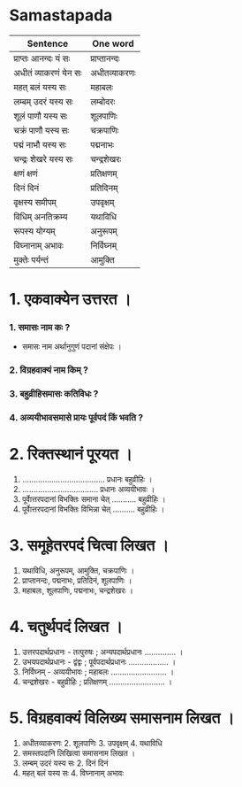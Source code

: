 # Samastapada 
|Sentence| One word|
|-|-|
| प्राप्तः आनन्दः यं सः |प्राप्तानन्दः|
| अधीतं व्याकरणं येन सः |अधीतव्याकरणः |
| महत् बलं यस्य सः |महाबलः |
| लम्बम् उदरं यस्य सः |लम्बोदरः |
| शूलं पाणौ यस्य सः |शूलपाणिः |
| चक्रं पाणौ यस्य सः |चक्रपाणिः |
| पद्मं नाभौ यस्य सः |पद्मनाभः |
| चन्द्रः शेखरे यस्य सः |चन्द्रशेखरः |
| क्षणं क्षणं| प्रतिक्षणम्
| दिनं दिनं| प्रतिदिनम्
| वृक्षस्य समीपम्| उपवृक्षम्
| विधिम् अनतिक्रम्य| यथाविधि
| रूपस्य योग्यम्| अनुरूपम्
| विघ्नानाम् अभावः| निर्विघ्नम्
|मुक्तेः पर्यन्तं| आमुक्ति
 
# 1. एकवाक्येन उत्तरत ।
### 1. समासः नाम कः ?
* समासः नाम अर्थानुगुणं पदानां संक्षेपः ।
### 2. विग्रहवाक्यं नाम किम् ?
### 3. बहुव्रीहिसमासः कतिविधः ?
### 4. अव्ययीभावसमासे प्रायः पूर्वपदं किं भवति ?

# 2. रिक्तस्थानं पूरयत ।
1. ..................................... प्रधानः बहुव्रीहिः ।
2. .................................. प्रधानः अव्ययीभावः ।
3. पूर्वाेत्तरपदानां विभक्तिः समाना चेत् ........... बहुव्रीहिः ।
4. पूर्वाेत्तरपदानां विभक्तिः विभिन्ना चेत् .......... बहुव्रीहिः ।

# 3. समूहेतरपदं चित्वा लिखत ।
1. यथाविधि, अनुरूपम्, आमुक्ति, चक्रपाणिः ।
2. प्राप्तानन्दः, पद्मनाभः, प्रतिदिनं, शूलपाणिः ।
3. महाबलः, शूलपाणिः, पद्मनाभः, चन्द्रशेखरः ।

# 4. चतुर्थपदं लिखत ।
1. उत्तरपदार्थप्रधानः - तत्पुरुषः ; अन्यपदार्थप्रधानः .............. ।
2. उभयपदार्थप्रधानः - द्वंद्वः ; पूर्वपदार्थप्रधानः .................. ।
3. निर्विघ्नम् - अव्ययीभावः ; महाबलः ......................... ।
4. चन्द्रशेखरः - बहुव्रीहिः ; प्रतिक्षणम् ......................... ।

# 5. विग्रहवाक्यं विलिख्य समासनाम लिखत ।
1. अधीतव्याकरणः 2. शूलपाणिः 3. उपवृक्षम् 4. यथाविधि
6. समस्तपदानि लिखित्वा समासनाम लिखत ।
1. लम्बम् उदरं यस्य सः 2. दिनं दिनं
3. महत् बलं यस्य सः 4. विघ्नानाम् अभावः


